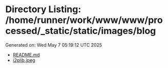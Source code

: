# Directory Listing: /home/runner/work/www/www/processed/_static/static/images/blog
Generated on: Wed May  7 05:19:12 UTC 2025

- [README.md](README.md)
- [i2plib.jpeg](i2plib.jpeg)
